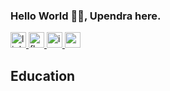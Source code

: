 ### Hello World 👋👋, Upendra here. ###

<a href="https://www.linkedin.com/in/upendraparsad/" target="_blank">
<img src="https://cdn2.iconfinder.com/data/icons/social-media-2285/512/1_Linkedin_unofficial_colored_svg-512.png" width="25px; margin-right:10px" alt="linkedin-img"/>
</a>

<a href="https://www.facebook.com/uanthwal" target="_blank">
<img src="https://cdn3.iconfinder.com/data/icons/capsocial-round/500/facebook-128.png" width="25px; margin-right:10px" alt="fb-img"/>
</a>

<a href="https://www.instagram.com/uppianthwal/" target="_blank">
<img src="https://cdn4.iconfinder.com/data/icons/social-media-2146/512/25_social-128.png" width="25px; margin-right:10px" alt="ig-img"/>
</a>

<a href="mailto:uanthwal@gmail.com" target="_blank">
<img src="https://cdn2.iconfinder.com/data/icons/social-icons-circular-color/512/gmail-128.png" width="25px; margin-right:10px" alt="mail-img"/>
</a>


## Education
